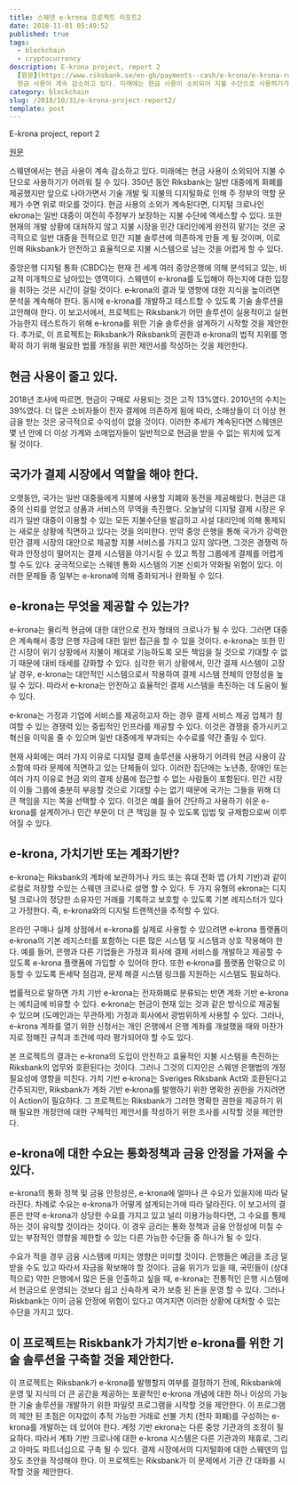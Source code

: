 ```yaml
---
title: 스웨덴 e-krona 프로젝트 리포트2
date: 2018-11-01 05:49:52
published: true
tags:
  - blockchain
  - cryptocurrency
description: E-krona project, report 2
  [원문](https://www.riksbank.se/en-gb/payments--cash/e-krona/e-krona-reports/e-krona-project-report-2/)  스웨덴에서는
  현금 사용이 계속 감소하고 있다. 미래에는 현금 사용이 소외되어 지불 수단으로 사용하기가 어려워 질 수 있다. 35...
category: blockchain
slug: /2018/10/31/e-krona-project-report2/
template: post
---
```

E-krona project, report 2

[원문](https://www.riksbank.se/en-gb/payments--cash/e-krona/e-krona-reports/e-krona-project-report-2/)

스웨덴에서는 현금 사용이 계속 감소하고 있다. 미래에는 현금 사용이 소외되어 지불 수단으로 사용하기가 어려워 질 수 있다. 350년 동안 Riksbank는 일반 대중에게 화폐를 제공했지만 앞으로 나아가면서 기술 개발 및 지불의 디지털화로 인해 주 정부의 역할 문제가 수면 위로 떠오를 것이다. 현금 사용의 소외가 계속된다면,  디지털 크로나인 ekrona는 일반 대중이 여전히 주정부가 보장하는 지불 수단에 액세스할 수 있다. 또한 현재의 개발 상황에 대처하지 않고 지불 시장을 민간 대리인에게 완전히 맡기는 것은 궁극적으로 일반 대중을 전적으로 민간 지불 솔루션에 의존하게 만들 게 될 것이며, 이로 인해 Riksbank가 안전하고 효율적으로 지불 시스템으로 남는 것을 어렵게 할 수 있다.

중앙은행 디지털 통화 (CBDC)는 현재 전 세계 여러 중앙은행에 의해 분석되고 있는, 비교적 미개척으로 남아있는 영역이다. 스웨덴이 e-krona를 도입해야 하는지에 대한 입장을 취하는 것은 시간이 걸릴 것이다. e‐krona의 결과 및 영향에 대한 지식을 높이려면 분석을 계속해야 한다. 동시에 e-krona를 개발하고 테스트할 수 있도록 기술 솔루션을 고안해야 한다. 이 보고서에서, 프로젝트는 Riksbank가 어떤 솔루션이 실용적이고 실현 가능한지 테스트하기 위해 e-krona를 위한 기술 솔루션을 설계하기 시작할 것을 제안한다. 추가로, 이 프로젝트는 Riksbank가 Riksbank의 권한과 e‐krona의 법적 지위를 명확히 하기 위해 필요한 법률 개정을 위한 제안서를 작성하는 것을 제안한다.

## 현금 사용이 줄고 있다.

2018년 조사에 따르면, 현금이 구매로 사용되는 것은 고작 13%였다. 2010년의 수치는 39%였다. 더 많은 소비자들이 전자 결제에 의존하게 됨에 따라, 소매상들이 더 이상 현금을 받는 것은 궁극적으로 수익성이 없을 것이다. 이러한 추세가 계속된다면 스웨덴은 몇 년 안에 더 이상 가계와 소매업자들이 일반적으로 현금을 받을 수 없는 위치에 있게 될 것이다.

## 국가가 결제 시장에서 역할을 해야 한다.

오랫동안, 국가는 일반 대중들에게 지불에 사용할 지폐와 동전을 제공해왔다. 현금은 대중의 신뢰를 얻었고 상품과 서비스의 무역을 촉진했다. 오늘날의 디지털 결제 시장은 우리가 일반 대중이 이용할 수 있는 모든 지불수단을 발급하고 사설 대리인에 의해 통제되는 새로운 상황에 직면하고 있다는 것을 의미한다. 만약 중앙 은행을 통해 국가가 강력한 민간 결제 시장의 대안으로 제공할 지불 서비스를 가지고 있지 않다면, 그것은 경쟁력 하락과 안정성이 떨어지는 결제 시스템을 야기시킬 수 있고 특정 그룹에게 결제를 어렵게 할 수도 있다. 궁극적으로는 스웨덴 통화 시스템의 기본 신뢰가 약화될 위험이 있다. 이러한 문제들 중 일부는 e-krona에 의해 중화되거나 완화될 수 있다.

## e-krona는 무엇을 제공할 수 있는가?

e-krona는 물리적 현금에 대한 대안으로 전자 형태의 크로나가 될 수 있다. 그러면 대중은 계속해서 중앙 은행 자금에 대한 일반 접근을 할 수 있을 것이다. e-krona는 또한 민간 시장이 위기 상황에서 지불이 제대로 기능하도록 모든 책임을 질 것으로 기대할 수 없기 때문에 대비 태세를 강화할 수 있다. 심각한 위기 상황에서, 민간 결제 시스템이 고장날 경우, e-krona는 대안적인 시스템으로서 작용하여 결제 시스템 전체의 안정성을 높일 수 있다. 따라서 e-krona는 안전하고 효율적인 결제 시스템을 촉진하는 데 도움이 될 수 있다.

e‐krona는 가정과 기업에 서비스를 제공하고자 하는 경우 결제 서비스 제공 업체가 참여할 수 있는 경쟁력 있는 중립적인 인프라를 제공할 수 있다. 이것은 경쟁을 증가시키고 혁신을 이익을 줄 수 있으며 일반 대중에게 부과되는 수수료를 약간 줄일 수 있다.

현재 사회에는 여러 가지 이유로 디지털 결제 솔루션을 사용하기 어려워 현금 사용이 감소함에 따라 문제에 직면하고 있는 단체들이 있다. 이러한 집단에는 노년층, 장애인 또는 여러 가지 이유로 현금 외의 결제 상품에 접근할 수 없는 사람들이 포함된다. 민간 시장이 이들 그룹에 충분히 부응할 것으로 기대할 수는 없기 때문에 국가는 그들을 위해 더 큰 책임을 지는 쪽을 선택할 수 있다. 이것은 예를 들어 간단하고 사용하기 쉬운 e-krona를 설계하거나 민간 부문이 더 큰 책임을 질 수 있도록 입법 및 규제함으로써 이루어질 수 있다.

## e-krona, 가치기반 또는 계좌기반?

e-krona는 Riksbank의 계좌에 보관하거나 카드 또는 휴대 전화 앱 (가치 기반)과 같이 로컬로 저장할 수있는 스웨덴 크로나로 설명 할 수 있다. 두 가지 유형의 ekrona는 디지털 크로나의 정당한 소유자인 거래를 기록하고 보호할 수 있도록 기본 레지스터가 있다고 가정한다. 즉, e-krona와의 디지털 트랜잭션을 추적할 수 있다.

온라인 구매나 실제 상점에서 e-krona를 실제로 사용할 수 있으려면 e‐krona 플랫폼이 e‐krona의 기본 레지스터를 포함하는 다른 많은 시스템 및 시스템과 상호 작용해야 한다. 예를 들어, 은행과 다른 기업들은 가정과 회사에 결제 서비스를 개발하고 제공할 수 있도록 e-krona 플랫폼에 가입할 수 있어야 한다. 또한 e‐krona를 플랫폼 안팎으로 이동할 수 있도록 돈세탁 점검과, 문제 해결 시스템 링크를 지원하는 시스템도 필요하다.

법률적으로 말하면 가치 기반 e-krona는 전자화폐로 분류되는 반면 계좌 기반 e-krona는 예치금에 비유할 수 있다. e‐krona는 현금이 현재 있는 것과 같은 방식으로 제공될 수 있으며 (도메인과는 무관하게) 가정과 회사에서 광범위하게 사용할 수 있다. 그러나, e-krona 계좌를 열기 위한 신청서는 개인 은행에서 은행 계좌를 개설했을 때와 마찬가지로 정해진 규칙과 조건에 따라 평가되어야 할 수도 있다.

본 프로젝트의 결과는 e-krona의 도입이 안전하고 효율적인 지불 시스템을 촉진하는 Riksbank의 업무와 호환된다는 것이다. 그러나 그것의 디자인은 스웨덴 은행법의 개정 필요성에 영향을 미친다. 가치 기반 e‐krona는 Sveriges Riksbank Act와 호환된다고 간주되지만, Riksbank가 계좌 기반 e‐krona를 발행하기 위한 명확한 권한을 가지려면 이 Action이 필요하다. 그 프로젝트는 Riksbank가 그러한 명확한 권한을 제공하기 위해 필요한 개정안에 대한 구체적인 제안서를 작성하기 위한 조사를 시작할 것을 제안한다.

## e-krona에 대한 수요는 통화정책과 금융 안정을 가져올 수 있다.

e-krona의 통화 정책 및 금융 안정성은, e-krona에 얼마나 큰 수요가 있을지에 따라 달라진다. 차례로 수요는 e-krona가 어떻게 설계되는가에 따라 달라진다. 이 보고서의 결론은 만약 e-krona가 상당한 수요를 가지고 있고 널리 이용가능하다면, 그 수요를 통제하는 것이 유익할 것이라는 것이다. 이 경우 금리는 통화 정책과 금융 안정성에 미칠 수 있는 부정적인 영향을 제한할 수 있는 다른 가능한 수단들 중 하나가 될 수 있다.

수요가 적을 경우 금융 시스템에 미치는 영향은 미미할 것이다. 은행들은 예금을 조금 덜 받을 수도 있고 따라서 자금을 확보해야 할 것이다. 금융 위기가 있을 때, 국민들이 (상대적으로) 약한 은행에서 많은 돈을 인출하고 싶을 때, e-krona는 전통적인 은행 시스템에서 현금으로 운영되는 것보다 쉽고 신속하게 국가 보증 된 돈을 운영 할 수 있다. 그러나 Riskbank는 이미 금융 안정에 위험이 있다고 여겨지면 이러한 상황에 대처할 수 있는 수단을 가지고 있다.

## 이 프로젝트는 Riskbank가 가치기반 e-krona를 위한 기술 솔루션을 구축할 것을 제안한다.

이 프로젝트는 Riksbank가 e-krona를 발행할지 여부를 결정하기 전에, Riksbank에 운영 및 지식의 더 큰 공간을 제공하는 포괄적인 e-krona 개념에 대한 하나 이상의 가능한 기술 솔루션을 개발하기 위한 파일럿 프로그램을 시작할 것을 제안한다. 이 프로그램의 제안 된 초점은 이자없이 추적 가능한 거래로 선불 가치 (전자 화폐)를 구성하는 e-krona를 개발하는 데 있어야 한다. 계정 기반 ekrona는 다른 중앙 기관과의 조정이 필요하다. 따라서 계좌 기반 크로나에 대한 e-krona 시스템은 다른 기관과의 제휴로, 그리고 아마도 파트너십으로 구축 될 수 있다. 결제 시장에서의 디지털화에 대한 스웨덴의 입장도 초안을 작성해야 한다. 이 프로젝트는 Riksbank가 이 문제에서 기관 간 대화를 시작할 것을 제안한다.